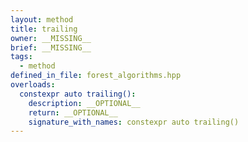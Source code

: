 ```yaml
---
layout: method
title: trailing
owner: __MISSING__
brief: __MISSING__
tags:
  - method
defined_in_file: forest_algorithms.hpp
overloads:
  constexpr auto trailing():
    description: __OPTIONAL__
    return: __OPTIONAL__
    signature_with_names: constexpr auto trailing()
---
```

